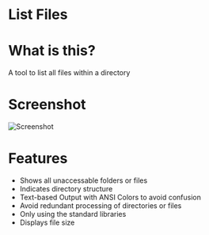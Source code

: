 # List Files
# What is this?
A tool to list all files within a directory

# Screenshot
![Screenshot](https://github.com/user-attachments/assets/f29f98e8-2993-45ee-9fa7-df5395c5a0c3)

# Features
- Shows all unaccessable folders or files
- Indicates directory structure
- Text-based Output with ANSI Colors to avoid confusion
- Avoid redundant processing of directories or files
- Only using the standard libraries
- Displays file size
